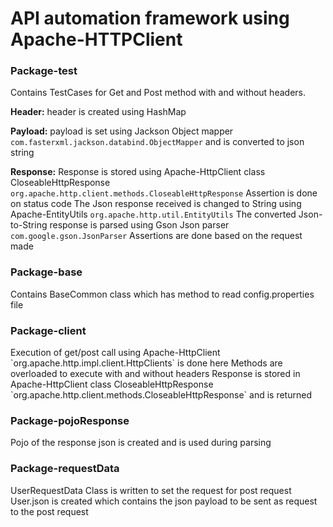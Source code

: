 <h1>API automation framework using Apache-HTTPClient</h1>
<h3>Package-test</h3>

Contains TestCases for Get and Post method with and without headers.

**Header:**
header is created using HashMap

**Payload:**
payload is set using Jackson Object mapper `com.fasterxml.jackson.databind.ObjectMapper` and is converted to json string

**Response:**
Response is stored using Apache-HttpClient class CloseableHttpResponse `org.apache.http.client.methods.CloseableHttpResponse`
Assertion is done on status code
The Json response received is changed to String using Apache-EntityUtils `org.apache.http.util.EntityUtils`
The converted Json-to-String response is parsed using Gson Json parser `com.google.gson.JsonParser`
Assertions are done based on the request made
<h3>Package-base</h3>
Contains BaseCommon class which has method to read config.properties file
<h3>Package-client</h3>
Execution of get/post call using Apache-HttpClient `org.apache.http.impl.client.HttpClients` is done here 
Methods are overloaded to execute with and without headers
Response is stored in Apache-HttpClient class CloseableHttpResponse `org.apache.http.client.methods.CloseableHttpResponse` and is returned
<h3>Package-pojoResponse</h3>
Pojo of the response json is created and is used during parsing
<h3>Package-requestData</h3>
UserRequestData Class is written to set the request for post request
User.json is created which contains the json payload to be sent as request to the post request

